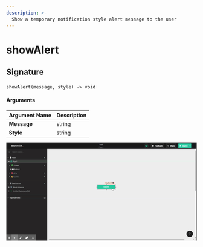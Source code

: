 ```yaml
---
description: >-
  Show a temporary notification style alert message to the user
---
```


# showAlert

## Signature

```text
showAlert(message, style) -> void
```

#### Arguments

| **Argument Name** | **Description** |
| :--- | :--- |
| **Message** | string |
| **Style** | string |

![Click to expand](../.gitbook/assets/showAlert.gif)
